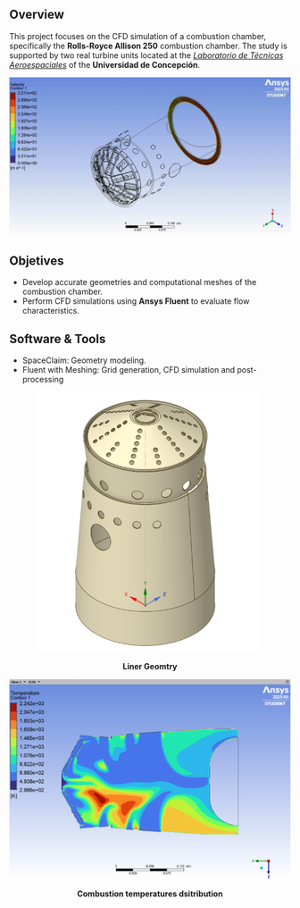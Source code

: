## Overview
This project focuses on the CFD simulation of a combustion chamber, specifically the **Rolls-Royce Allison 250** combustion chamber. The study is supported by two real turbine units located at the [*Laboratorio de Técnicas Aeroespaciales*](https://fi.udec.cl/laboratorios/aerodinamica/) of the **Universidad de Concepción**.

<div align="center">
  <img src="docs/images/velocity.gif" alt="images/mesh_2.png" width="600"/>
  
</div>

## Objetives
- Develop accurate geometries and computational meshes of the combustion chamber.  
- Perform CFD simulations using **Ansys Fluent** to evaluate flow characteristics.  
## Software & Tools
- SpaceClaim: Geometry modeling.
- Fluent with Meshing: Grid generation, CFD simulation and post-processing

<div align="center">
  <img src="docs/images/liner_geom.png" alt="images/mesh_2.png" width="400"/>
  
  <a id="figure-1-mesh-2"><strong>Liner Geomtry</strong></a>  
</div>

<div align="center">
  <img src="docs/images/temperaturas.png" alt="images/mesh_2.png" width="600"/>
  
  <a id="figure-1-mesh-2"><strong>Combustion temperatures dsitribution</strong></a>  
</div>

